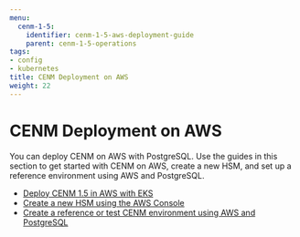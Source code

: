 ```yaml
---
menu:
  cenm-1-5:
    identifier: cenm-1-5-aws-deployment-guide
    parent: cenm-1-5-operations
tags:
- config
- kubernetes
title: CENM Deployment on AWS
weight: 22
---
```


# CENM Deployment on AWS

You can deploy CENM on AWS with PostgreSQL. Use the guides in this section to get started with CENM on AWS, create a new HSM, and set up a reference environment using AWS and PostgreSQL.

* [Deploy CENM 1.5 in AWS with EKS](../../../../../en/platform/corda/1.5/cenm/aws-deployment-eks.md)
* [Create a new HSM using the AWS Console](../../../../../en/platform/corda/1.5/cenm/aws-deployment-hsm-aws-console.md)
* [Create a reference or test CENM environment using AWS and PostgreSQL](../../../../../en/platform/corda/1.5/cenm/aws-deployment-postgressql.md)
